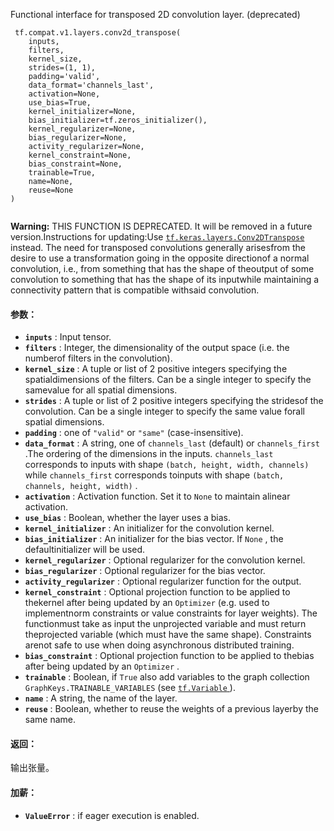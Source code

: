 Functional interface for transposed 2D convolution layer. (deprecated)

```
 tf.compat.v1.layers.conv2d_transpose(
    inputs,
    filters,
    kernel_size,
    strides=(1, 1),
    padding='valid',
    data_format='channels_last',
    activation=None,
    use_bias=True,
    kernel_initializer=None,
    bias_initializer=tf.zeros_initializer(),
    kernel_regularizer=None,
    bias_regularizer=None,
    activity_regularizer=None,
    kernel_constraint=None,
    bias_constraint=None,
    trainable=True,
    name=None,
    reuse=None
)
 
```


**Warning:**  THIS FUNCTION IS DEPRECATED. It will be removed in a future version.Instructions for updating:Use [ `tf.keras.layers.Conv2DTranspose` ](https://tensorflow.google.cn/api_docs/python/tf/keras/layers/Conv2DTranspose) instead.
The need for transposed convolutions generally arisesfrom the desire to use a transformation going in the opposite directionof a normal convolution, i.e., from something that has the shape of theoutput of some convolution to something that has the shape of its inputwhile maintaining a connectivity pattern that is compatible withsaid convolution.

#### 参数：
- **`inputs`** : Input tensor.
- **`filters`** : Integer, the dimensionality of the output space (i.e. the numberof filters in the convolution).
- **`kernel_size`** : A tuple or list of 2 positive integers specifying the spatialdimensions of the filters. Can be a single integer to specify the samevalue for all spatial dimensions.
- **`strides`** : A tuple or list of 2 positive integers specifying the stridesof the convolution. Can be a single integer to specify the same value forall spatial dimensions.
- **`padding`** : one of  `"valid"`  or  `"same"`  (case-insensitive).
- **`data_format`** : A string, one of  `channels_last`  (default) or  `channels_first` .The ordering of the dimensions in the inputs. `channels_last`  corresponds to inputs with shape `(batch, height, width, channels)`  while  `channels_first`  corresponds toinputs with shape  `(batch, channels, height, width)` .
- **`activation`** : Activation function. Set it to  `None`  to maintain alinear activation.
- **`use_bias`** : Boolean, whether the layer uses a bias.
- **`kernel_initializer`** : An initializer for the convolution kernel.
- **`bias_initializer`** : An initializer for the bias vector. If  `None` , the defaultinitializer will be used.
- **`kernel_regularizer`** : Optional regularizer for the convolution kernel.
- **`bias_regularizer`** : Optional regularizer for the bias vector.
- **`activity_regularizer`** : Optional regularizer function for the output.
- **`kernel_constraint`** : Optional projection function to be applied to thekernel after being updated by an  `Optimizer`  (e.g. used to implementnorm constraints or value constraints for layer weights). The functionmust take as input the unprojected variable and must return theprojected variable (which must have the same shape). Constraints arenot safe to use when doing asynchronous distributed training.
- **`bias_constraint`** : Optional projection function to be applied to thebias after being updated by an  `Optimizer` .
- **`trainable`** : Boolean, if  `True`  also add variables to the graph collection `GraphKeys.TRAINABLE_VARIABLES`  (see [ `tf.Variable` ](https://tensorflow.google.cn/api_docs/python/tf/Variable)).
- **`name`** : A string, the name of the layer.
- **`reuse`** : Boolean, whether to reuse the weights of a previous layerby the same name.


#### 返回：
输出张量。

#### 加薪：
- **`ValueError`** : if eager execution is enabled.
